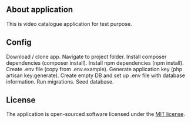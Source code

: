 ## About application

This is video catalogue application for test purpose.

## Config
Download / clone app. Navigate to project folder. Install composer dependencies (composer install). Install npm dependencies (npm install). Create .env file (copy from .env.example). Generate application key (php artisan key:generate). Create empty DB and set up .env file with database information. Run migrations. Seed database.

## License

The application is open-sourced software licensed under the [MIT license](https://opensource.org/licenses/MIT).